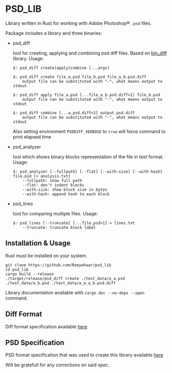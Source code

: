 # PSD_LIB
Library written in Rust for working with Adobe Photoshop® `.psd` files.

Package includes a library and three binaries:

* psd_diff

  tool for creating, applying and combining psd diff files. Based on [bin_diff](https://github.com/Reeywhaar/bin_diff) library. Usage:

  ```
  $: psd_diff create|apply|combine [...args]

  $: psd_diff create file_a.psd file_b.psd file_a_b.psd.diff
      output file can be substituted with "-", what means output to stdout

  $: psd_diff apply file_a.psd [...file_a_b.psd.diff>1] file_b.psd
      output file can be substituted with "-", what means output to stdout

  $: psd_diff combine [...a.psd.diff>2] output.psd.diff
      output file can be substituted with "-", what means output to stdout
  ```

  Also setting environment `PSDDIFF_VERBOSE` to `true` will force command to print elapsed time

* psd_analyzer

  tool which shows binary blocks representation of the file in text format. Usage:

  ```
  $: psd_analyzer [--fullpath] [--flat] [--with-size] [--with-hash] file.psd [> analysis.txt]
      --fullpath: show full path
      --flat: don't indent blocks
      --with-size: show block size in bytes
      --with-hash: append hash to each block
  ```

* psd_lines

  tool for comparing multiple files. Usage:

  ```
  $: psd_lines [--truncate] [...file.psd>1] > lines.txt
      --truncate: truncate block label
  ```

## Installation & Usage
Rust must be installed on your system.

```
git clone https://github.com/Reeywhaar/psd_lib
cd psd_lib
cargo build --release
./target/release/psd_diff create ./test_data/a_a.psd ./test_data/a_b.psd ./test_data/a_a_a_b.psd.diff
```

Library documentation available with `cargo doc --no-deps --open` command.

## Diff Format
Diff format specification available [here](./psd_diff_spec.md)

## PSD Specification
PSD format specification that was used to create this library available [here](./psd_spec.md)

Will be gratefull for any corrections on said spec.